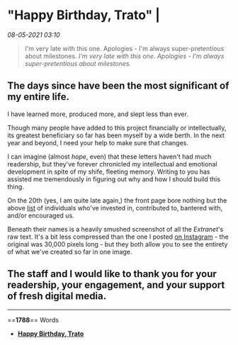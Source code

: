# "Happy Birthday, Trato" | 

*08-05-2021 03:10* 

> I'm very late with this one. Apologies - I'm always super-pretentious about milestones.
*I'm very late with this one. Apologies - I'm always super-pretentious about milestones.*

## The days since have been the most significant of my entire life.

  
I have learned more, produced more, and slept less than ever.

Though many people have added to this project financially or intellectually, its greatest beneficiary so far has been myself by a wide berth. In the next year and beyond, I need your help to make sure that changes.

I can imagine (almost *hope*, even) that these letters haven't had much readership, but they've forever chronicled my intellectual and emotional development in spite of my shife, fleeting memory. Writing to you has assisted me tremendously in figuring out why and how I should build this thing.

On the 20th (yes, I am quite late again,) the front page bore nothing but the above [list](http://extratone.com/ty) of individuals who've invested in, contributed to, bantered with, and/or encouraged us.

Beneath their names is a heavily smushed screenshot of all the *Extranet*'s raw text. It's a bit less compressed than the one I posted [on Instagram](http://bit.ly/tonedistilled) - the original was 30,000 pixels long - but they both allow you to see the entirety of what we've created so far in one image.

## The staff and I would like to thank you for your readership, your engagement, and your support of fresh digital media.
***

==**1788**== Words

- **[Happy Birthday, Trato](https://us14.campaign-archive.com/?u=7715f70b539dafc216104455f&id=bc9cb60817)**